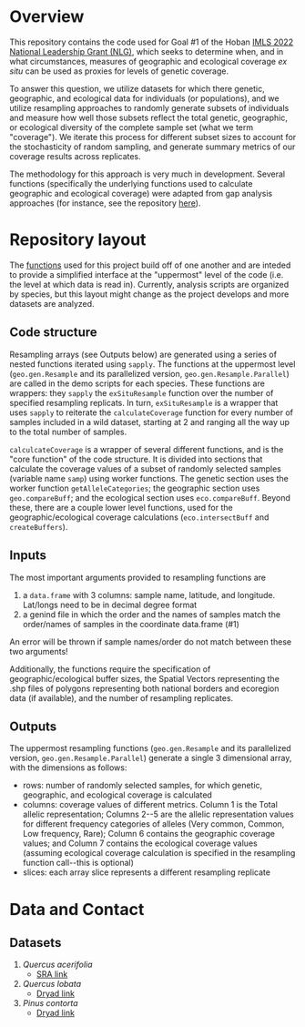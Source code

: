 # Overview
This repository contains the code used for Goal #1 of the Hoban [IMLS 2022 National Leadership Grant (NLG)](https://www.imls.gov/grants/awarded/mg-251613-oms-22), 
which seeks to determine when, and in what circumstances, measures of geographic and ecological coverage _ex situ_ can be used as proxies for levels of genetic coverage.

To answer this question, we utilize datasets for which there genetic, geographic, and ecological data for individuals (or populations), and 
we utilize resampling approaches to randomly generate subsets of individuals and measure how well those subsets reflect the total genetic, geographic, 
or ecological diversity of the complete sample set (what we term "coverage"). We iterate this process for different subset sizes to account for the 
stochasticity of random sampling, and generate summary metrics of our coverage results across replicates.

The methodology for this approach is very much in development. Several functions (specifically the underlying functions used to calculate geographic
and ecological coverage) were adapted from gap analysis approaches (for instance, see the repository [here](https://github.com/eb-bruns/conservation-gap-analysis)).

# Repository layout
The [functions](https://github.com/HobanLab/GeographicGeneticCorrelation/blob/main/functions_GeoGenCoverage.R) used for this project build off of one another and 
are inteded to provide a simplified interface at the "uppermost" level of the code (i.e. the level at which data is read in). Currently, analysis
scripts are organized by species, but this layout might change as the project develops and more datasets are analyzed.

## Code structure
Resampling arrays (see Outputs below) are generated using a series of nested functions iterated using `sapply`. The functions at the uppermost level (`geo.gen.Resample` and its 
parallelized version, `geo.gen.Resample.Parallel`) are called in the demo scripts for each species. These functions are wrappers: they `sapply` the 
`exSituResample` function over the number of specified resampling replicats. In turn, `exSituResample` is a wrapper that uses `sapply` to reiterate the 
`calculateCoverage` function for every number of samples included in a wild dataset, starting at 2 and ranging all the way up to the total number of samples.

`calculcateCoverage` is a wrapper of several different functions, and is the "core function" of the code structure. It is divided into sections that calculate the 
coverage values of a subset of randomly selected samples (variable name `samp`) using worker functions. The genetic section uses the worker function `getAlleleCategories`; 
the geographic section uses `geo.compareBuff`; and the ecological section uses `eco.compareBuff`. Beyond these, there are a couple lower level functions, 
used for the geographic/ecological coverage calculations (`eco.intersectBuff` and `createBuffers`).

## Inputs
The most important arguments provided to resampling functions are
1. a `data.frame` with 3 columns: sample name, latitude, and longitude. Lat/longs need to be in decimal degree format
2. a genind file in which the order and the names of samples match the order/names of samples in the coordinate data.frame (#1)

An error will be thrown if sample names/order do not match between these two arguments!

Additionally, the functions require the specification of geographic/ecological buffer sizes, the Spatial Vectors representing the .shp files of polygons
representing both national borders and ecoregion data (if available), and the number of resampling replicates. 

## Outputs
The uppermost resampling functions (`geo.gen.Resample` and its parallelized version, `geo.gen.Resample.Parallel`) generate a single 3 dimensional array,
with the dimensions as follows:
- rows: number of randomly selected samples, for which genetic, geographic, and ecological coverage is calculated
- columns: coverage values of different metrics. Column 1 is the Total allelic representation; Columns 2--5 are the allelic representation values for different
frequency categories of alleles (Very common, Common, Low frequency, Rare); Column 6 contains the geographic coverage values; and Column 7 contains the ecological 
coverage values (assuming ecological coverage calculation is specified in the resampling function call--this is optional)
- slices: each array slice represents a different resampling replicate

# Data and Contact
## Datasets
1. _Quercus acerifolia_
	+ [SRA link](https://submit.ncbi.nlm.nih.gov/subs/sra/SUB10415299/overview)
2. _Quercus lobata_
	+ [Dryad link](https://datadryad.org/stash/dataset/doi:10.5061/dryad.5dv41ns4n)
3. _Pinus contorta_
	+ [Dryad link](https://datadryad.org/stash/dataset/doi:10.5061/dryad.ncjsxkstp)
